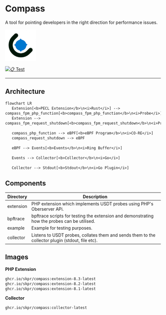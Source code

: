 Compass
=======

A tool for pointing developers in the right direction for performance issues.

<img src="/logo.png" width="100">

[![📋 Test](https://github.com/skpr/compass/actions/workflows/test_main.yml/badge.svg)](https://github.com/skpr/compass/actions/workflows/test_main.yml)

----

## Architecture

```mermaid
flowchart LR
   Extension[<b>PECL Extension</b>\n<i>Rust</i>] --> compass_fpm_php_function[<b>compass_fpm_php_function</b>\n<i>Probe</i>]
   Extension --> compass_fpm_request_shutdown[<b>compass_fpm_request_shutdown</b>\n<i>Probe</i>]

   compass_php_function --> eBPF[<b>eBPF Program</b>\n<i>CO-RE</i>]
   compass_request_shutdown --> eBPF

   eBPF --> Events[<b>Events</b>\n<i>Ring Buffer</i>]

   Events --> Collector[<b>Collector</b>\n<i>Go</i>]

   Collector --> Stdout[<b>Stdout</b>\n<i>Go Plugin</i>]
```

## Components

| Directory | Description                                                                                      |
|-----------|--------------------------------------------------------------------------------------------------|
| extension | PHP extension which implements USDT probes using PHP's Oberserver APi.                           |
| bpftrace  | bpftrace scripts for testing the extension and demonstrating how the probes can be utilised.     |
| example   | Example for testing purposes.                                                                    |
| collector | Listens to USDT probes, collates them and sends them to the collector plugin (stdout, file etc). |

## Images

**PHP Extension**

```
ghcr.io/skpr/compass:extension-8.3-latest
ghcr.io/skpr/compass:extension-8.2-latest
ghcr.io/skpr/compass:extension-8.1-latest
```

**Collector**

```
ghcr.io/skpr/compass:collector-latest
```
